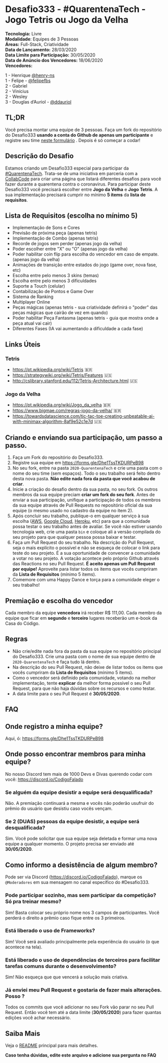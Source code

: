 # Desafio333 - #QuarentenaTech - Jogo Tetris ou Jogo da Velha

**Tecnologia:** Livre  
**Modalidade**: Equipes de 3 Pessoas  
**Áreas:** Full-Stack, Criatividade  
**Data de Lançamento:** 28/03/2020  
**Data Limite para Participação:** 30/05/2020  
**Data de Anúncio dos Vencedores:** 18/06/2020  
**Vencedores:**

1 - Henrique [@henry-ns](https://github.com/henry-ns)  
1 - Felipe - [@felipefbs](https://github.com/felipefbs)  
2 - Gabriel  
2 - Vinícius  
2 - Wesley  
3 - Douglas d’Auriol - [@ddauriol](https://github.com/ddauriol)

## TL;DR

Você precisa montar uma equipe de 3 pessoas. Faça um fork do repositório do Desafio333 **usando a conta do Github de apenas um participante** e registre seu time [neste formulário](https://forms.gle/Dhe1TssTKDURPeB98) . Depois é só começar a codar!

## Descrição do Desafio

Estamos criando um Desafio333 especial para participar da [#QuarentenaTech](https://quarentena.tech). Trata-se de uma iniciativa em parceria com a [CollabCode](https://www.twitch.tv/collabdode) para criar uma página que listará diferentes desafios para você fazer durante a quarentena contra o coronavirus. Para participar deste Desafio333 você precisará escolher entre **Jogo da Velha** e **Jogo Tetris**. A sua implementação precisará cumprir no mínimo **5 items** da **lista de requisitos**.

## Lista de Requisitos (escolha no mínimo 5)

- Implementação de Sons e Cores
- Previsão de próxima peça (apenas tetris)
- Implementação de Combo (apenas tetris)
- Recorde de jogos sem perder (apenas jogo da velha)
- Poder escolher entre "X" ou "O" (apenas jogo da velha)
- Poder habilitar coin flip para escolha do vencedor em caso de empate. (apenas jogo da velha)
- Animações de transição entre estados do jogo (game over, nova fase, etc)
- Escolha entre pelo menos 3 skins (temas)
- Escolha entre pelo menos 3 dificuldades
- Suporte a Touch (celular)
- Contabilização de Pontos e Game Over
- Sistema de Ranking
- Multiplayer Online
- Peças mágicas (apenas tetris - sua criatividade definirá o "poder" das peças mágicas que cairão de vez em quando)
- Poder habilitar Peça Fantasma (apenas tetris - guia que mostra onde a peça atual vai cair)
- Diferentes Fases (IA vai aumentando a dificuldade a cada fase)

## Links Úteis

### Tetris

- https://pt.wikipedia.org/wiki/Tetris 🇧🇷
- https://strategywiki.org/wiki/Tetris/Features 🇺🇸
- http://cslibrary.stanford.edu/112/Tetris-Architecture.html 🇺🇸

### Jogo da Velha

- https://pt.wikipedia.org/wiki/Jogo_da_velha 🇧🇷
- https://www.bigmae.com/regras-jogo-da-velha/ 🇧🇷
- https://towardsdatascience.com/tic-tac-toe-creating-unbeatable-ai-with-minimax-algorithm-8af9e52c1e7d 🇺🇸

## Criando e enviando sua participação, um passo a passo.

1. Faça um Fork do repositório do Desafio333.
2. Registre sua equipe em https://forms.gle/Dhe1TssTKDURPeB98
3. No seu fork, entre na pasta `2020-QuarentenaTech` e crie uma pasta com o nome do seu time (sem espaços). Todo o seu trabalho será feito dentro desta nova pasta. **Não edite nada fora da pasta que você acabou de criar**.
4. Inicie a criação do desafio dentro da sua pasta, no seu fork. Os outros membros da sua equipe preciam **criar um fork do seu fork**. Antes de enviar a sua participação, unifique a participação de todos os membros da sua equipe através de Pull Requests no repositório oficial da sua equipe (o mesmo usado no cadastro da equipe no item 2).
5. Após concluir seu trabalho, publique-o em qualquer serviço à sua escolha ([AWS](https://aws.amazon.com/), [Google Cloud](https://cloud.google.com/), [Heroku](https://www.heroku.com), etc) para que a comunidade possa testar o seu trabalho antes de avaliar. Se você não estiver usando tecnologia web, crie uma pasta `bin` e coloque ali a versão compilada do seu projeto para que qualquer pessoa possa baixar e testar.
6. Faça um Pull Request do seu trabalho. Na descrição do Pull Request, seja o mais explícito o possível e não se esqueça de colocar o link para teste do seu projeto. É a sua oportunidade de convencer a comunidade a votar no seu projeto. A votação acontece pelo próprio Github através das Reactions no seu Pull Request. **É aceito apenas um Pull Request por equipe!** Aproveite para listar todos os items que vocês cumpriram da **Lista de Requisitos** (mínimo 5 items).
7. Comemore com uma Happy Dance e torça para a comunidade eleger o seu trabalho!

## Premiação e escolha do vencedor

Cada membro da equipe **vencedora** irá receber R\$ 111,00.
Cada membro da equipe que ficar em **segundo** e **terceiro** lugares receberão um e-book da Casa do Código.

## Regras

- Não crie/edite nada fora da pasta da sua equipe no repositório principal do Desafio333. Crie uma pasta com o nome de sua equipe dentro de `2020-QuarentenaTech` e faça tudo lá dentro.
- Na descrição do seu Pull Request, não deixe de listar todos os items que vocês cumpriram da **Lista de Requisitos** (mínimo 5 items).
- Como o vencedor será definido pela comunidade, votando na melhor implementação, tente **explicar** da melhor forma possível o seu Pull Request, para que não haja dúvidas sobre os recursos e como testar.
- A data limite para o seu Pull Request é **30/05/2020**.

## FAQ

## Onde registro a minha equipe?

Aqui, ó: https://forms.gle/Dhe1TssTKDURPeB98

## Onde posso encontrar membros para minha equipe?

No nosso Discord tem mais de 1000 Devs e Divas querendo codar com você: https://discord.io/CodigoFalado

### Se alguém da equipe desistir a equipe será desqualificada?

Não. A premiação continuará a mesma e vocês não poderão usufruir do prêmio do usuário que desistiu caso vocês vençam.

### Se 2 (DUAS) pessoas da equipe desistir, a equipe será desqualificada?

Sim. Você pode solicitar que sua equipe seja deletada e formar uma nova equipe a qualquer momento. O projeto precisa ser enviado até **30/05/2020**.

## Como informo a desistência de algum membro?

Pode ser via Discord (https://discord.io/CodigoFalado), marque os `@Moderadores` em sua mensagem no canal específico do #Desafio333.

### Pode participar sozinho, mas sem participar da competição? Só pra treinar mesmo?

Sim! Basta colocar seu próprio nome nos 3 campos de participantes. Você perderá o direito a prêmio caso fique entre os 3 primeiros.

### Está liberado o uso de Frameworks?

Sim! Você será avaliado principalmente pela experiência do usuário (o que acontece na tela).

### Está liberado o uso de dependências de terceiros para facilitar tarefas comuns durante o desenvolvimento?

Sim! Não esqueça que que vencerá a solução mais criativa.

### Já enviei meu Pull Request e gostaria de fazer mais alterações. Posso ?

Todos os commits que você adicionar no seu Fork vão parar no seu Pull Request. Então você tem até a data limite (**30/05/2020**) para fazer quantas edições você achar necessário.

## Saiba Mais

Veja o [README](../README.md) principal para mais detalhes.

**Caso tenha dúvidas, edite este arquivo e adicione sua pergunta no FAQ**
